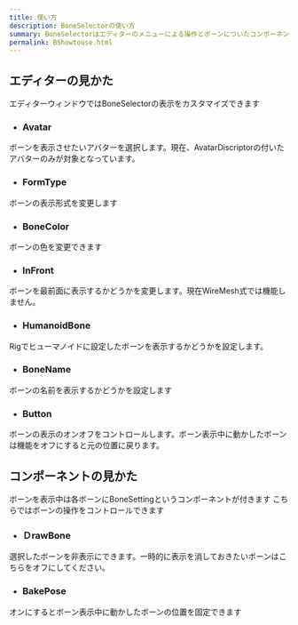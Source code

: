 ```yaml
---
title: 使い方
description: BoneSelectorの使い方
summary: BoneSelectorはエディターのメニューによる操作とボーンについたコンポーネントによる操作に分けられています
permalink: BShowtouse.html
---
```

## エディターの見かた

エディターウィンドウではBoneSelectorの表示をカスタマイズできます

- ### Avatar
ボーンを表示させたいアバターを選択します。現在、AvatarDiscriptorの付いたアバターのみが対象となっています。

- ### FormType
ボーンの表示形式を変更します

- ### BoneColor
ボーンの色を変更できます

- ### InFront
ボーンを最前面に表示するかどうかを変更します。現在WireMesh式では機能しません。

- ### HumanoidBone
Rigでヒューマノイドに設定したボーンを表示するかどうかを設定します。

- ### BoneName
ボーンの名前を表示するかどうかを設定します
- ### Button
ボーンの表示のオンオフをコントロールします。ボーン表示中に動かしたボーンは機能をオフにすると元の位置に戻ります。

## コンポーネントの見かた
ボーンを表示中は各ボーンにBoneSettingというコンポーネントが付きます
こちらではボーンの操作をコントロールできます

- ### ＤrawBone
選択したボーンを非表示にできます。一時的に表示を消しておきたいボーンはこちらをオフにしてください。

- ### BakePose
オンにするとボーン表示中に動かしたボーンの位置を固定できます